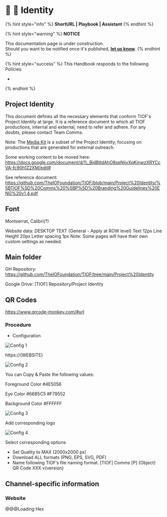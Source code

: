 # 📓 🚧 Identity

{% hint style="info" %}
**ShortURL | Playbook | Assistant**
{% endhint %}

{% hint style="warning" %}
**NOTICE**

This documentation page is under construction.\
Should you want to be notified once it's published, [**let us know**](https://tiof.click/TIOFTarianUpdatesService).
{% endhint %}



{% hint style="success" %}
This Handbook responds to the following Policies:

*
{% endhint %}



## Project Identity

This document defines all the necessary elements that conform TIOF's Project Identity at large. It is a reference document to which all TIOF productions, internal and external, need to refer and adhere. For any doubts, please contact Team Comms.

Note: The [Media Kit](https://github.com/TheIOFoundation/TIOF/wiki/Media-Kit) is a subset of the Project Identity, focusing on productions that are generated for external outreach.

Some working content to be moved here: https://docs.google.com/document/d/1\_BjdBtldAhO8seNjivXqKjnwzXRYCcVA-fc90h1Z2XM/edit#

See reference document: https://github.com/TheIOFoundation/TIOF/blob/main/Project%20Identity/%5BTIOF%5D%20Comms%20%5BP%5D%20Branding%20Guidelines%20ENG%20v1.4.pdf

## Font

Montserrat, Calibri(?)

Website data: DESKTOP TEXT (General - Apply at ROW level) Text 12px Line Height 20px Letter spacing 1px Note: Some pages will have their own custom settings as needed.

## Main folder

GH Repository: https://github.com/TheIOFoundation/TIOF/tree/main/Project%20Identity

Google Drive: \[TIOF] Repository/Project Identity

## QR Codes

https://www.qrcode-monkey.com/#url

### Procedure

* Configuration

![Config 1](https://user-images.githubusercontent.com/9198668/108880247-13129680-763d-11eb-9f69-a6bf94abfd58.png)

https://{WEBSITE}

![Config 2](https://user-images.githubusercontent.com/9198668/108880456-46552580-763d-11eb-8697-abf965484228.png)

You can Copy & Paste the following values:

Foreground Color #4E5056

Eye Color #66B5C5 #F79552

Background Color #FFFFFF

![Config 3](https://user-images.githubusercontent.com/9198668/108880601-6ab10200-763d-11eb-9552-0c7b48e2605f.png)

Add corresponding logo

![Config 4](https://user-images.githubusercontent.com/9198668/108880731-874d3a00-763d-11eb-950f-25c8cd17a155.png)

Select corresponding options

* Set Quality to MAX (2000x2000 px)
* Download ALL formats (PNG, EPS, SVG, PDF)
* Name following TIOF’s file naming format. \[TIOF] Comms \[P] {Object} QR Code XXX v{version}

## Channel-specific information

### Website

@@@Loading Hex
